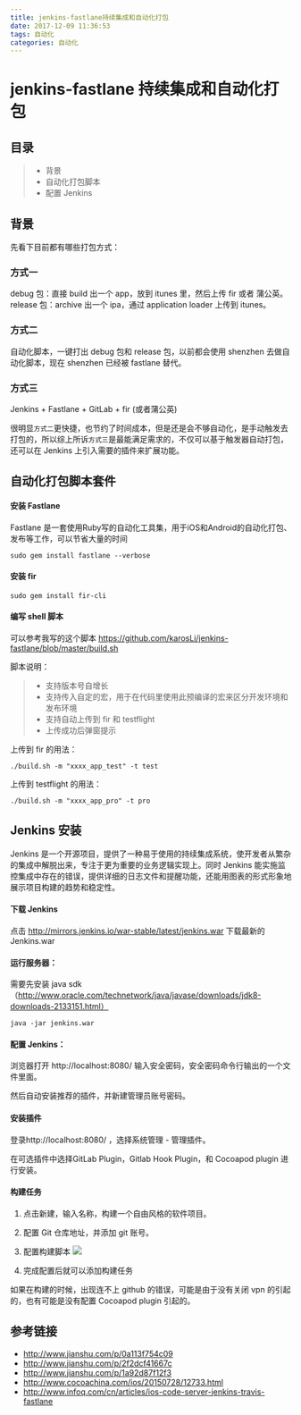 ```yaml
---
title: jenkins-fastlane持续集成和自动化打包
date: 2017-12-09 11:36:53
tags: 自动化
categories: 自动化
---
```


# jenkins-fastlane 持续集成和自动化打包
## 目录
> * 背景
> * 自动化打包脚本
> * 配置 Jenkins


## 背景
先看下目前都有哪些打包方式：
### 方式一
debug 包：直接 build 出一个 app，放到 itunes 里，然后上传 fir 或者 蒲公英。
release 包：archive 出一个 ipa，通过 application loader 上传到 itunes。

### 方式二
自动化脚本，一键打出 debug 包和 release 包，以前都会使用 shenzhen 去做自动化脚本，现在 shenzhen 已经被 fastlane 替代。

### 方式三
Jenkins + Fastlane + GitLab + fir (或者蒲公英)

很明显`方式二`更快捷，也节约了时间成本，但是还是会不够自动化，是手动触发去打包的，所以综上所诉`方式三`是最能满足需求的，不仅可以基于触发器自动打包，还可以在 Jenkins 上引入需要的插件来扩展功能。

<!--more-->

## 自动化打包脚本套件

#### 安装 Fastlane
Fastlane 是一套使用Ruby写的自动化工具集，用于iOS和Android的自动化打包、发布等工作，可以节省大量的时间

```
sudo gem install fastlane --verbose
```
#### 安装 fir

```
sudo gem install fir-cli
```

#### 编写 shell 脚本
可以参考我写的这个脚本
https://github.com/karosLi/jenkins-fastlane/blob/master/build.sh

脚本说明：
> * 支持版本号自增长
> * 支持传入自定的宏，用于在代码里使用此预编译的宏来区分开发环境和发布环境
> * 支持自动上传到 fir 和 testflight
> * 上传成功后弹窗提示

上传到 fir 的用法：

```
./build.sh -m "xxxx_app_test" -t test
```

上传到 testflight 的用法：

```
./build.sh -m "xxxx_app_pro" -t pro
```


## Jenkins 安装
Jenkins 是一个开源项目，提供了一种易于使用的持续集成系统，使开发者从繁杂的集成中解脱出来，专注于更为重要的业务逻辑实现上。同时 Jenkins 能实施监控集成中存在的错误，提供详细的日志文件和提醒功能，还能用图表的形式形象地展示项目构建的趋势和稳定性。

#### 下载 Jenkins
点击 http://mirrors.jenkins.io/war-stable/latest/jenkins.war 下载最新的Jenkins.war

#### 运行服务器：

需要先安装 java sdk （http://www.oracle.com/technetwork/java/javase/downloads/jdk8-downloads-2133151.html）

```
java -jar jenkins.war
```
#### 配置 Jenkins：
浏览器打开 http://localhost:8080/ 输入安全密码，安全密码命令行输出的一个文件里面。

然后自动安装推荐的插件，并新建管理员账号密码。

#### 安装插件
登录http://localhost:8080/ ，选择系统管理 - 管理插件。

在可选插件中选择GitLab Plugin，Gitlab Hook Plugin，和 Cocoapod plugin 进行安装。

#### 构建任务
1. 点击新建，输入名称，构建一个自由风格的软件项目。

2. 配置 Git 仓库地址，并添加 git 账号。

3. 配置构建脚本
![](http://olf3t4omk.bkt.clouddn.com/jenkins_build_commnd.jpg)

5. 完成配置后就可以添加构建任务

如果在构建的时候，出现连不上 github 的错误，可能是由于没有关闭 vpn 的引起的，也有可能是没有配置 Cocoapod plugin 引起的。


## 参考链接
* http://www.jianshu.com/p/0a113f754c09
* http://www.jianshu.com/p/2f2dcf41667c
* http://www.jianshu.com/p/1a92d87f12f3
* http://www.cocoachina.com/ios/20150728/12733.html
* http://www.infoq.com/cn/articles/ios-code-server-jenkins-travis-fastlane



